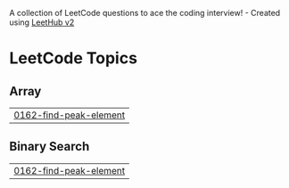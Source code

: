 A collection of LeetCode questions to ace the coding interview! - Created using [LeetHub v2](https://github.com/arunbhardwaj/LeetHub-2.0)
<!---LeetCode Topics Start-->
# LeetCode Topics
## Array
|  |
| ------- |
| [0162-find-peak-element](https://github.com/SasiDeepikaVasantha/Problems/tree/master/0162-find-peak-element) |
## Binary Search
|  |
| ------- |
| [0162-find-peak-element](https://github.com/SasiDeepikaVasantha/Problems/tree/master/0162-find-peak-element) |
<!---LeetCode Topics End-->
